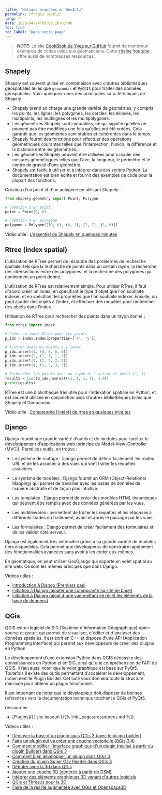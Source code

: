 ```yaml
---
title: "Notions avancées en GéoInfo"
permalink: /fr/gis-level2/
lang: fr
date: 2023-04-24T03:02:20+00:00
toc: true
toc_label: "Dans cette page"
---
```

> **_NOTE:_**  Le site [CookBook de Yves sur GitHub](https://github.com/yvoirin/cookbook_python3) fournit de nombreux exemples de codes utiles aux géomaticiens. Cette [chaîne Youtube](https://www.youtube.com/@YvesVoirin) offre aussi de nombreuses ressources.

## Shapely

Shapely est souvent utilisé en combinaison avec d'autres bibliothèques géospatiales telles que `geopandas` et `PyQGIS` pour traiter des données géospatiales. Voici quelques-unes des principales caractéristiques de Shapely :

* Shapely prend en charge une grande variété de géométries, y compris les points, les lignes, les polygones, les cercles, les ellipses, les multipoints, les multilignes et les multipolygones.
* Les géométries Shapely sont immuables, ce qui signifie qu'elles ne peuvent pas être modifiées une fois qu'elles ont été créées. Cela garantit que les géométries sont stables et cohérentes dans le temps.
* Shapely fournit des fonctions pour effectuer des opérations géométriques courantes telles que l'intersection, l'union, la différence et la distance entre les géométries.
* Les géométries Shapely peuvent être utilisées pour calculer des mesures géométriques telles que l'aire, la longueur, le périmètre et le centre de gravité d'une géométrie.
* Shapely est facile à utiliser et à intégrer dans des scripts Python. La documentation est bien écrite et fournit des exemples de code pour la plupart des fonctions.

Création d'un point et d'un polygone en utilisant Shapely :

```python
from shapely.geometry import Point, Polygon

# Création d'un point
point = Point(0, 0)

# Création d'un polygone
polygone = Polygon([(0, 0), (0, 1), (1, 1), (1, 0)])
```

Vidéo utile : [L'essentiel de Shapely en quelques minutes](https://youtu.be/vAvlzYwSca8)

## Rtree (index spatial)

L'utilisation de RTree permet de résoudre des problèmes de recherche spatiale, tels que la recherche de points dans un certain rayon, la recherche des intersections entre des polygones, et la recherche des polygones qui contiennent un point donné.

L'utilisation de RTree est relativement simple. Pour utiliser RTree, il faut d'abord créer un index, en spécifiant le type d'objet que l'on souhaite indexer, et en spécifiant les propriétés que l'on souhaite indexer. Ensuite, on peut ajouter des objets à l'index, et effectuer des requêtes pour rechercher des objets dans l'index.

Utilisation de RTree pour rechercher des points dans un rayon donné :

```python
from rtree import index

# Créer un index RTree pour les points
p_idx = index.Index(properties=['x', 'y'])

# Ajouter quelques points à l'index
p_idx.insert(1, (0, 0, 0, 0))
p_idx.insert(2, (1, 1, 1, 1))
p_idx.insert(3, (2, 2, 2, 2))
p_idx.insert(4, (3, 3, 3, 3))

# Rechercher les points dans un rayon de 1 autour du point (1, 1)
results = list(p_idx.nearest((1, 1, 1, 1), 1.0))
print(results)
```

RTree est une bibliothèque très utile pour l'indexation spatiale en Python, et est souvent utilisée en conjonction avec d'autres bibliothèques telles que Shapely et Geopandas.

Vidéo utile : [Comprendre l'intérêt de rtree en quelques minutes](https://youtu.be/drJkdRbSaBo)

## Django

Django fournit une grande variété d'outils et de modules pour faciliter le développement d'applications web (principe du Model-View-Controller (MVC)). Parmi ces outils, on trouve :

- Le système de routage : Django permet de définir facilement les routes URL et de les associer à des vues qui vont traiter les requêtes associées.

- Le système de modèles : Django fournit un ORM (Object-Relational Mapping) qui permet de travailler avec les bases de données de manière abstraite et de façon plus intuitive.

- Les templates : Django permet de créer des modèles HTML dynamiques qui peuvent être remplis avec des données générées par les vues.

- Les middlewares : permettent de traiter les requêtes et les réponses à différents stades du traitement, avant et après le passage par les vues.

- Les formulaires : Django permet de créer facilement des formulaires et de les valider côté serveur.

Django est également très extensible grâce à sa grande variété de modules tiers disponibles. Cela permet aux développeurs de construire rapidement des fonctionnalités avancées sans avoir à les coder eux-mêmes. 

En géomatique, on peut utiliser GeoDjango qui apporte un volet spatial au site web. Ce sont les mêmes principes que dans Django.

Vidéos utiles : 
* [Introduction à Django (Premiers pas)](https://youtu.be/PzQ9lfjdMv4)
* [Initiation à Django (ajouter une composante au site de base)](https://youtu.be/8aF0_pfxd4w)
* [Initiation à Django (ajout d'une vue mettant en relief les éléments de la base de données)](https://youtu.be/FW5gaWCl1HY)

## QGis

QGIS est un logiciel de SIG (Système d'Information Géographique) open-source et gratuit qui permet de visualiser, d'éditer et d'analyser des données spatiales. Il est écrit en C++ et dispose d'une API (Application Programming Interface) qui permet aux développeurs de créer des plugins en Python.

Le développement d'une extension Python dans QGIS nécessite des connaissances en Python et en SIG, ainsi qu'une compréhension de l'API de QGIS. Il faut aussi noter que le volet graphique est basé sur PyQt5. Toutefois il existe des outils permettant d'accélérer le développement, notamment le Plugin Builder. Cet outil vous donnera toute la structure minimale pour obtenir un plugin fonctionnel.

Il est important de noter que le développeur doit disposer de bonnes références vers la documentation technique touchant à QGis et PyQt5.

ressources:

* [Plugins]({{ site.baseurl }}{% link _pages/ressources.md %})

Vidéos utiles : 
* [Déployer la base d'un plugin sous QGis 3 (avec le plugin builder)](https://youtu.be/pnDr149JMWU)
* [Faire un plugin qui va créer une couche vectorielle (QGis 3.4)](https://youtu.be/hMbzWsq0-bI)
* [Comment modifier l'interface graphique d'un plugin (réalisé à partir du plugin Builder) dans QGis 3](https://youtu.be/1VDnon52M4E)
* [Comment bien développer un plugin dans QGis 3](https://youtu.be/KhPa1C1R4G4)
* [Création du plugin Super Csv Reader dans QGis 3](https://youtu.be/mefSqKODucA)
* [Débuter avec la 3d dans QGis](https://youtu.be/s86kIdrlUIo)
* [Ajouter une couche 3D (générée à partir de OSM)](https://youtu.be/eRAn_uZ3Yss)
* [Intégrer des éléments graphiques 3D venant d'autres logiciels](https://youtu.be/nt_XWLqbmVI)
* [QGis et ThreeJs pour la 3D](https://youtu.be/r-26nA05ztg)
* [Faire de la réalité augmentée avec QGis et Openspace3D](https://youtu.be/SnPn1oB8DcQ)